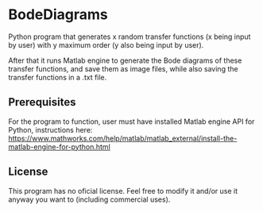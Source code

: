 # BodeDiagrams

Python program that generates x random transfer functions (x being input by user) with y maximum order (y also being input by user).

After that it runs Matlab engine to generate the Bode diagrams of these transfer functions, and save them as image files, while also saving the transfer functions in a .txt file.

## Prerequisites

For the program to function, user must have installed Matlab engine API for Python, instructions here: https://www.mathworks.com/help/matlab/matlab_external/install-the-matlab-engine-for-python.html

## License

This program has no oficial license. Feel free to modify it and/or use it anyway you want to (including commercial uses).

